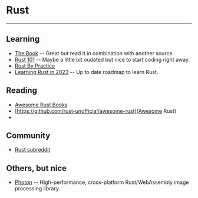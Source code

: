 # Rust
---

## Learning

* [The Book](https://doc.rust-lang.org/book/) -- Great but read it in combination with another source.
* [Rust 101](https://www.ralfj.de/projects/rust-101/main.html) -- Maybe a little bit oudated but nice to start coding right away.
* [Rust By Practice](https://practice.rs/why-exercise.html)
* [Learning Rust in 2023](https://www.wcygan.io/post/learning-rust-in-2023/) -- Up to date roadmap to learn Rust.

## Reading

* [Awesome Rust Books](https://github.com/sger/RustBooks)
* [https://github.com/rust-unofficial/awesome-rust](Awesome Rust)
* 

## Community

* [Rust subreddit](https://www.reddit.com/r/rust/)

## Others, but nice 

* [Photon](https://github.com/silvia-odwyer/photon) -- High-performance, cross-platform Rust/WebAssembly image processing library.

